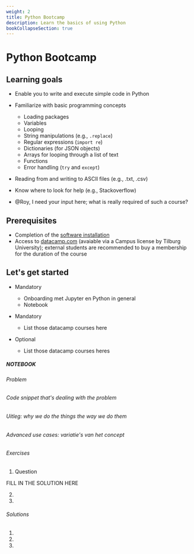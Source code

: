 ```yaml
---
weight: 2
title: Python Bootcamp
description: Learn the basics of using Python
bookCollapseSection: true
---
```


# Python Bootcamp

## Learning goals

- Enable you to write and execute simple code in Python
- Familiarize with basic programming concepts
  - Loading packages
  - Variables
  - Looping
  - String manipulations (e.g., `.replace`)
  - Regular expressions (`import re`)
  - Dictionaries (for JSON objects)
  - Arrays for looping through a list of text
  - Functions
  - Error handling (`try` and `except`)
- Reading from and writing to ASCII files (e.g., .txt, .csv)
- Know where to look for help (e.g., Stackoverflow)

- @Roy, I need your input here; what is really required of such a course?

## Prerequisites
- Completion of the [software installation](../software)
- Access to [datacamp.com](https://datacamp.com) (avaiable via a Campus license by Tilburg University); external students are recommended to buy a membership for the duration of the course

## Let's get started

- Mandatory
  - Onboarding met Jupyter en Python in general
  - Notebook

- Mandatory
  - List those datacamp courses here

- Optional
  - List those datacamp courses heres



##### NOTEBOOK

###### Problem

###### Code snippet that's dealing with the problem

###### Uitleg: why we do the things the way we do them

###### Advanced use cases: variatie's van het concept

###### Exercises

1. Question

FILL IN THE SOLUTION HERE

2.
3.

###### Solutions

1.

2.

3.
